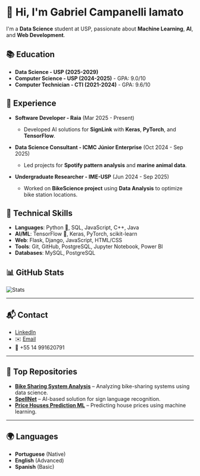 # 👋 Hi, I'm Gabriel Campanelli Iamato

I'm a **Data Science** student at USP, passionate about **Machine Learning**, **AI**, and **Web Development**.

## 📚 Education
- **Data Science - USP (2025-2029)**
- **Computer Science - USP (2024-2025)** - GPA: 9.0/10
- **Computer Technician - CTI (2021-2024)** - GPA: 9.6/10

## 💼 Experience
- **Software Developer - Raia** (Mar 2025 - Present)  
  - Developed AI solutions for **SignLink** with **Keras**, **PyTorch**, and **TensorFlow**.
  
- **Data Science Consultant - ICMC Júnior Enterprise** (Oct 2024 - Sep 2025)  
  - Led projects for **Spotify pattern analysis** and **marine animal data**.

- **Undergraduate Researcher - IME-USP** (Jun 2024 - Sep 2025)  
  - Worked on **BikeScience project** using **Data Analysis** to optimize bike station locations.

## 🔧 Technical Skills
- **Languages**: Python 🐍, SQL, JavaScript, C++, Java
- **AI/ML**: TensorFlow 🤖, Keras, PyTorch, scikit-learn
- **Web**: Flask, Django, JavaScript, HTML/CSS
- **Tools**: Git, GitHub, PostgreSQL, Jupyter Notebook, Power BI
- **Databases**: MySQL, PostgreSQL

## 📊 GitHub Stats

![Stats](https://github-readme-stats.vercel.app/api?username=GabrielIamato&show_icons=true&hide_title=true&count_private=true&theme=radical)

---

## 📬 Contact
- [LinkedIn](https://linkedin.com/in/gabriel-campanelli-iamato) 
- ✉️ [Email](mailto:gabiamato13@gmail.com)
- 📱 +55 14 991620791

---

## 🚀 Top Repositories
- [**Bike Sharing System Analysis**](https://github.com/GabrielIamato/bike_sharing_system_analysis) – Analyzing bike-sharing systems using data science.
- [**SpellNet**](https://github.com/gruporaia/SpellNet) – AI-based solution for sign language recognition.
- [**Price Houses Prediction ML**](https://github.com/GabrielIamato/price_houses_prediction_ml) – Predicting house prices using machine learning.

---

## 🌍 Languages
- **Portuguese** (Native)
- **English** (Advanced)
- **Spanish** (Basic)
